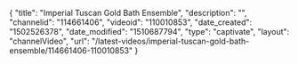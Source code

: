 {
    "title": "Imperial Tuscan Gold Bath Ensemble",
    "description": "",
    "channelid": "114661406",
    "videoid": "110010853",
    "date_created": "1502526378",
    "date_modified": "1510687794",
    "type": "captivate",
    "layout": "channelVideo",
    "url": "\/latest-videos\/imperial-tuscan-gold-bath-ensemble\/114661406-110010853"
}